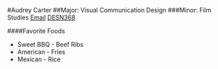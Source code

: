 #Audrey Carter
##Major: Visual Communication Design
###Minor: Film Studies
[Email](audrey.carter93@hotmail.com)
[DESN368](http://vcd.github.io/368/)

####Favorite Foods
* Sweet BBQ - Beef Ribs
* American - Fries
* Mexican - Rice